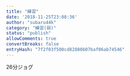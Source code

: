 ```yaml
---
title: "練習"
date: '2018-11-25T23:08:36'
author: "subaru44k"
category: "練習(弱)"
status: "publish"
allowComments: true
convertBreaks: false
entryHash: "7f2f03f500cd82880b07baf06ab74546"
---
```

26分ジョグ
